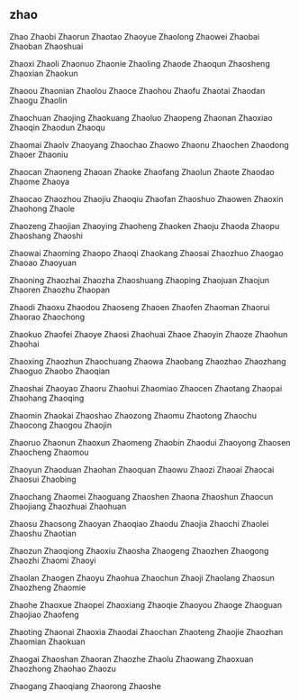 zhao
---

Zhao Zhaobi Zhaorun Zhaotao Zhaoyue Zhaolong Zhaowei Zhaobai Zhaoban Zhaoshuai

Zhaoxi Zhaoli Zhaonuo Zhaonie Zhaoling Zhaode Zhaoqun Zhaosheng Zhaoxian Zhaokun

Zhaoou Zhaonian Zhaolou Zhaoce Zhaohou Zhaofu Zhaotai Zhaodan Zhaogu Zhaolin

Zhaochuan Zhaojing Zhaokuang Zhaoluo Zhaopeng Zhaonan Zhaoxiao Zhaoqin Zhaodun Zhaoqu

Zhaomai Zhaolv Zhaoyang Zhaochao Zhaowo Zhaonu Zhaochen Zhaodong Zhaoer Zhaoniu

Zhaocan Zhaoneng Zhaoan Zhaoke Zhaofang Zhaolun Zhaote Zhaodao Zhaome Zhaoya

Zhaocao Zhaozhou Zhaojiu Zhaoqiu Zhaofan Zhaoshuo Zhaowen Zhaoxin Zhaohong Zhaole

Zhaozeng Zhaojian Zhaoying Zhaoheng Zhaoken Zhaoju Zhaoda Zhaopu Zhaoshang Zhaoshi

Zhaowai Zhaoming Zhaopo Zhaoqi Zhaokang Zhaosai Zhaozhuo Zhaogao Zhaoao Zhaoyuan

Zhaoning Zhaozhai Zhaozha Zhaoshuang Zhaoping Zhaojuan Zhaojun Zhaoren Zhaozhu Zhaopan

Zhaodi Zhaoxu Zhaodou Zhaoseng Zhaoen Zhaofen Zhaoman Zhaorui Zhaorao Zhaochong

Zhaokuo Zhaofei Zhaoye Zhaosi Zhaohuai Zhaoe Zhaoyin Zhaoze Zhaohun Zhaohai

Zhaoxing Zhaozhun Zhaochuang Zhaowa Zhaobang Zhaozhao Zhaozhang Zhaoguo Zhaobo   Zhaoqian

Zhaoshai Zhaoyao Zhaoru Zhaohui Zhaomiao Zhaocen Zhaotang Zhaopai Zhaohang Zhaoqing

Zhaomin Zhaokai Zhaoshao Zhaozong Zhaomu Zhaotong Zhaochu Zhaocong Zhaogou Zhaojin

Zhaoruo Zhaonun Zhaoxun Zhaomeng Zhaobin Zhaodui Zhaoyong Zhaosen Zhaocheng Zhaomou

Zhaoyun Zhaoduan Zhaohan Zhaoquan Zhaowu Zhaozi Zhaoai Zhaocai Zhaosui Zhaobing

Zhaochang Zhaomei Zhaoguang Zhaoshen Zhaona Zhaoshun Zhaocun Zhaojiang Zhaozhuai Zhaohuan

Zhaosu Zhaosong Zhaoyan Zhaoqiao Zhaodu Zhaojia Zhaochi Zhaolei Zhaoshu Zhaotian

Zhaozun Zhaoqiong Zhaoxiu Zhaosha Zhaogeng Zhaozhen Zhaogong Zhaozhi Zhaomi Zhaoyi

Zhaolan Zhaogen Zhaoyu Zhaohua Zhaochun Zhaoji Zhaolang Zhaosun Zhaozheng Zhaomie

Zhaohe Zhaoxue Zhaopei Zhaoxiang Zhaoqie Zhaoyou Zhaoge Zhaoguan Zhaojiao Zhaofeng

Zhaoting Zhaonai Zhaoxia Zhaodai Zhaochan Zhaoteng Zhaojie Zhaozhan Zhaomian Zhaokuan

Zhaogai Zhaoshan Zhaoran Zhaozhe Zhaolu Zhaowang Zhaoxuan Zhaozhong Zhaohao Zhaozu

Zhaogang Zhaoqiang Zhaorong Zhaoshe 
